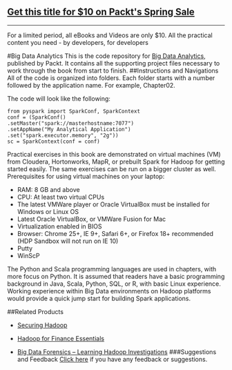 ## [Get this title for $10 on Packt's Spring Sale](https://www.packt.com/B05195?utm_source=github&utm_medium=packt-github-repo&utm_campaign=spring_10_dollar_2022)
-----
For a limited period, all eBooks and Videos are only $10. All the practical content you need \- by developers, for developers

#Big Data Analytics
This is the code repository for [Big Data Analytics](https://www.packtpub.com/big-data-and-business-intelligence/big-data-analytics?utm_source=github&utm_medium=repository&utm_campaign=9781785884696), published by Packt. It contains all the supporting project files necessary to work through the book from start to finish.
##Instructions and Navigations
All of the code is organized into folders. Each folder starts with a number followed by the application name. For example, Chapter02.



The code will look like the following:
```
from pyspark import SparkConf, SparkContext
conf = (SparkConf()
.setMaster("spark://masterhostname:7077")
.setAppName("My Analytical Application")
.set("spark.executor.memory", "2g"))
sc = SparkContext(conf = conf)
```


Practical exercises in this book are demonstrated on virtual machines (VM) from 
Cloudera, Hortonworks, MapR, or prebuilt Spark for Hadoop for getting started 
easily. The same exercises can be run on a bigger cluster as well.
Prerequisites for using virtual machines on your laptop:
*  RAM: 8 GB and above
*  CPU: At least two virtual CPUs
*  The latest VMWare player or Oracle VirtualBox must be installed for Windows or Linux OS
*  Latest Oracle VirtualBox, or VMWare Fusion for Mac
*  Virtualization enabled in BIOS
*  Browser: Chrome 25+, IE 9+, Safari 6+, or Firefox 18+ recommended 
(HDP Sandbox will not run on IE 10)
*  Putty
*  WinScP

The Python and Scala programming languages are used in chapters, with more focus 
on Python. It is assumed that readers have a basic programming background in Java, 
Scala, Python, SQL, or R, with basic Linux experience. Working experience within 
Big Data environments on Hadoop platforms would provide a quick jump start for 
building Spark applications.

##Related Products
* [Securing Hadoop](https://www.packtpub.com/big-data-and-business-intelligence/securing-hadoop?utm_source=github&utm_medium=repository&utm_campaign=9781783285259)

* [Hadoop for Finance Essentials](https://www.packtpub.com/big-data-and-business-intelligence/hadoop-finance-essentials?utm_source=github&utm_medium=repository&utm_campaign=9781784395162)

* [Big Data Forensics – Learning Hadoop Investigations](https://www.packtpub.com/networking-and-servers/big-data-forensics-–-learning-hadoop-investigations?utm_source=github&utm_medium=repository&utm_campaign=9781785288104)
###Suggestions and Feedback
[Click here](https://docs.google.com/forms/d/e/1FAIpQLSe5qwunkGf6PUvzPirPDtuy1Du5Rlzew23UBp2S-P3wB-GcwQ/viewform) if you have any feedback or suggestions.
